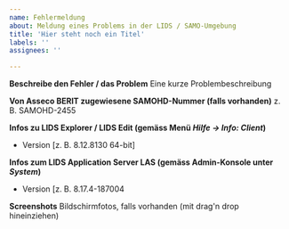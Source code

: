 ```yaml
---
name: Fehlermeldung
about: Meldung eines Problems in der LIDS / SAMO-Umgebung
title: 'Hier steht noch ein Titel'
labels: ''
assignees: ''

---
```


**Beschreibe den Fehler / das Problem**
Eine kurze Problembeschreibung

**Von Asseco BERIT zugewiesene SAMOHD-Nummer (falls vorhanden)**
z. B. SAMOHD-2455

**Infos zu LIDS Explorer / LIDS Edit (gemäss Menü _Hilfe -> Info: Client_)**
 - Version [z. B. 8.12.8130 64-bit]

**Infos zum LIDS Application Server LAS (gemäss Admin-Konsole unter _System_)**
- Version [z. B. 8.17.4-187004

**Screenshots**
Bildschirmfotos, falls vorhanden (mit drag'n drop hineinziehen)
